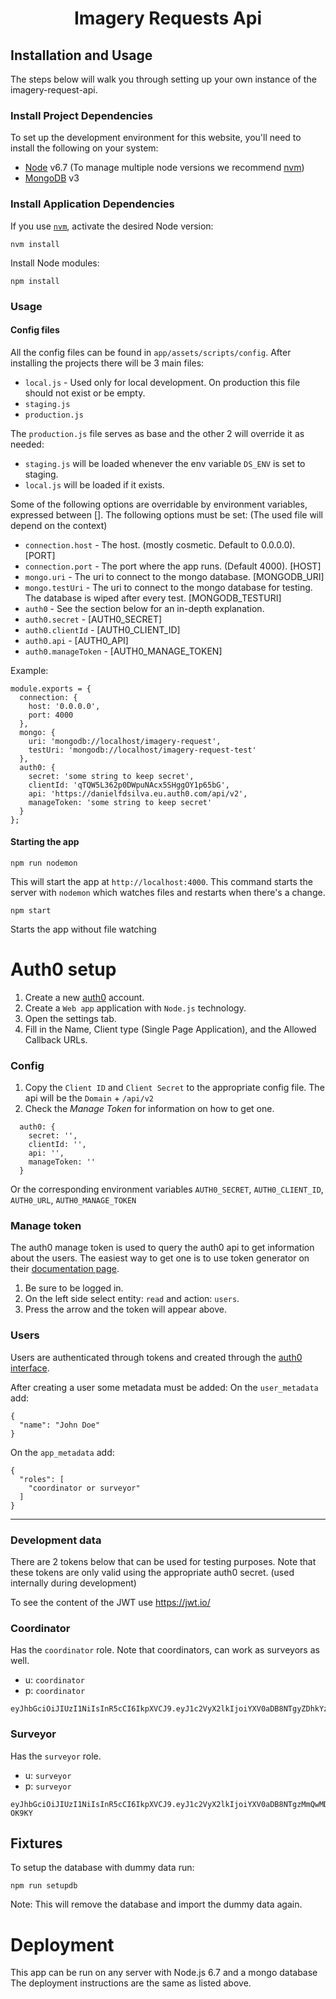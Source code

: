 <h1 align="center">Imagery Requests Api</h1>

## Installation and Usage

The steps below will walk you through setting up your own instance of the imagery-request-api.

### Install Project Dependencies
To set up the development environment for this website, you'll need to install the following on your system:

- [Node](http://nodejs.org/) v6.7 (To manage multiple node versions we recommend [nvm](https://github.com/creationix/nvm))
- [MongoDB](https://www.mongodb.org/) v3

### Install Application Dependencies

If you use [`nvm`](https://github.com/creationix/nvm), activate the desired Node version:

```
nvm install
```

Install Node modules:

```
npm install
```

### Usage

#### Config files
All the config files can be found in `app/assets/scripts/config`.
After installing the projects there will be 3 main files:
  - `local.js` - Used only for local development. On production this file should not exist or be empty.
  - `staging.js`
  - `production.js`

The `production.js` file serves as base and the other 2 will override it as needed:
  - `staging.js` will be loaded whenever the env variable `DS_ENV` is set to staging.
  - `local.js` will be loaded if it exists.

Some of the following options are overridable by environment variables, expressed between [].
The following options must be set: (The used file will depend on the context)
  - `connection.host` - The host. (mostly cosmetic. Default to 0.0.0.0). [PORT]
  - `connection.port` - The port where the app runs. (Default 4000). [HOST]
  - `mongo.uri` - The uri to connect to the mongo database. [MONGODB_URI]
  - `mongo.testUri` - The uri to connect to the mongo database for testing. The database is wiped after every test. [MONGODB_TESTURI]
  - `auth0` - See the section below for an in-depth explanation.
  - `auth0.secret` - [AUTH0_SECRET]
  - `auth0.clientId` - [AUTH0_CLIENT_ID]
  - `auth0.api` - [AUTH0_API]
  - `auth0.manageToken` - [AUTH0_MANAGE_TOKEN]

Example:
``` 
module.exports = {
  connection: {
    host: '0.0.0.0',
    port: 4000
  },
  mongo: {
    uri: 'mongodb://localhost/imagery-request',
    testUri: 'mongodb://localhost/imagery-request-test'
  },
  auth0: {
    secret: 'some string to keep secret',
    clientId: 'qTQW5L362p0DWpuNAcx5SHggOY1p65bG',
    api: 'https://danielfdsilva.eu.auth0.com/api/v2',
    manageToken: 'some string to keep secret'
  }
};
```

#### Starting the app
```
npm run nodemon
```
This will start the app at `http://localhost:4000`.
This command starts the server with `nodemon` which watches files and restarts when there's a change.

```
npm start
```
Starts the app without file watching

# Auth0 setup

1. Create a new [auth0](https://auth0.com/) account.
2. Create a `Web app` application with `Node.js` technology.
3. Open the settings tab.
4. Fill in the Name, Client type (Single Page Application), and the Allowed Callback URLs.

### Config

1. Copy the `Client ID` and `Client Secret` to the appropriate config file. The api will be the `Domain` + `/api/v2`
2. Check the *Manage Token* for information on how to get one.

```
  auth0: {
    secret: '',
    clientId: '',
    api: '',
    manageToken: ''
  }
```
Or the corresponding environment variables `AUTH0_SECRET`, `AUTH0_CLIENT_ID`, `AUTH0_URL`, `AUTH0_MANAGE_TOKEN`

### Manage token
The auth0 manage token is used to query the auth0 api to get information about the users. The easiest way to get one is to use token generator on their [documentation page](https://auth0.com/docs/api/management/v2).

1. Be sure to be logged in.
2. On the left side select entity: `read` and action: `users`.
3. Press the arrow and the token will appear above.

### Users
Users are authenticated through tokens and created through the [auth0 interface](https://manage.auth0.com/#/users).

After creating a user some metadata must be added:
On the `user_metadata` add:
```
{
  "name": "John Doe"
}
```
On the `app_metadata` add:
```
{
  "roles": [
    "coordinator or surveyor"
  ]
}
```

---

### Development data
There are 2 tokens below that can be used for testing purposes. Note that these tokens are only valid using the appropriate auth0 secret. (used internally during development)

To see the content of the JWT use https://jwt.io/

### Coordinator
Has the `coordinator` role. Note that coordinators, can work as surveyors as well.
- u: `coordinator`
- p: `coordinator`

```
eyJhbGciOiJIUzI1NiIsInR5cCI6IkpXVCJ9.eyJ1c2VyX2lkIjoiYXV0aDB8NTgyZDhkYzE3ODgyYjI5NzAyNTNiYjE1Iiwicm9sZXMiOlsiY29vcmRpbmF0b3IiXSwiaWF0IjoxNDc5NzI0OTE5LCJleHAiOjE3OTUzMDA5MTksImF1ZCI6InFUUVc1TDM2MnAwRFdwdU5BY3g1U0hnZ09ZMXA2NWJHIiwiaXNzIjoiaHR0cHM6Ly9kYW5pZWxmZHNpbHZhLmV1LmF1dGgwLmNvbS8iLCJzdWIiOiJhdXRoMHw1ODJkOGRjMTc4ODJiMjk3MDI1M2JiMTUifQ.rY_ykvkYh1WcMBFTmna8RxVdg5Xk40jVtcjuevvcEU8
```

### Surveyor
Has the `surveyor` role.
- u: `surveyor`
- p: `surveyor`

```
eyJhbGciOiJIUzI1NiIsInR5cCI6IkpXVCJ9.eyJ1c2VyX2lkIjoiYXV0aDB8NTgzMmQwMDhkMjM2ZTkwZTI3Mzk0MzdmIiwicm9sZXMiOlsic3VydmV5b3IiXSwiaWF0IjoxNDc5NzI1MzAwLCJleHAiOjE3OTUzMDEzMDAsImF1ZCI6InFUUVc1TDM2MnAwRFdwdU5BY3g1U0hnZ09ZMXA2NWJHIiwiaXNzIjoiaHR0cHM6Ly9kYW5pZWxmZHNpbHZhLmV1LmF1dGgwLmNvbS8iLCJzdWIiOiJhdXRoMHw1ODMyZDAwOGQyMzZlOTBlMjczOTQzN2YifQ.29tNiF2L6HaklYConcZU4sDflb095tI14hD0i-OK9KY
```

## Fixtures
To setup the database with dummy data run:

```
npm run setupdb
```

Note: This will remove the database and import the dummy data again.

# Deployment
This app can be run on any server with Node.js 6.7 and a mongo database
The deployment instructions are the same as listed above.
